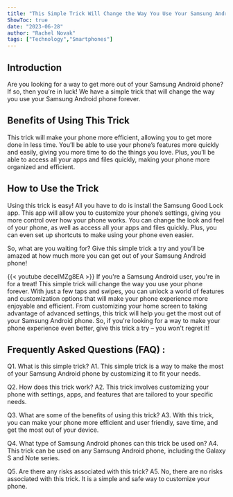 ```yaml
---
title: "This Simple Trick Will Change the Way You Use Your Samsung Android Phone Forever!"
ShowToc: true 
date: "2023-06-28"
author: "Rachel Novak" 
tags: ["Technology","Smartphones"]
---
```

## Introduction

Are you looking for a way to get more out of your Samsung Android phone? If so, then you’re in luck! We have a simple trick that will change the way you use your Samsung Android phone forever. 

## Benefits of Using This Trick

This trick will make your phone more efficient, allowing you to get more done in less time. You’ll be able to use your phone’s features more quickly and easily, giving you more time to do the things you love. Plus, you’ll be able to access all your apps and files quickly, making your phone more organized and efficient. 

## How to Use the Trick

Using this trick is easy! All you have to do is install the Samsung Good Lock app. This app will allow you to customize your phone’s settings, giving you more control over how your phone works. You can change the look and feel of your phone, as well as access all your apps and files quickly. Plus, you can even set up shortcuts to make using your phone even easier. 

So, what are you waiting for? Give this simple trick a try and you’ll be amazed at how much more you can get out of your Samsung Android phone!

{{< youtube deceIMZg8EA >}} 
If you're a Samsung Android user, you're in for a treat! This simple trick will change the way you use your phone forever. With just a few taps and swipes, you can unlock a world of features and customization options that will make your phone experience more enjoyable and efficient. From customizing your home screen to taking advantage of advanced settings, this trick will help you get the most out of your Samsung Android phone. So, if you're looking for a way to make your phone experience even better, give this trick a try – you won't regret it!

## Frequently Asked Questions (FAQ) :
Q1. What is this simple trick?
A1. This simple trick is a way to make the most of your Samsung Android phone by customizing it to fit your needs. 

Q2. How does this trick work?
A2. This trick involves customizing your phone with settings, apps, and features that are tailored to your specific needs. 

Q3. What are some of the benefits of using this trick?
A3. With this trick, you can make your phone more efficient and user friendly, save time, and get the most out of your device. 

Q4. What type of Samsung Android phones can this trick be used on?
A4. This trick can be used on any Samsung Android phone, including the Galaxy S and Note series. 

Q5. Are there any risks associated with this trick?
A5. No, there are no risks associated with this trick. It is a simple and safe way to customize your phone.



